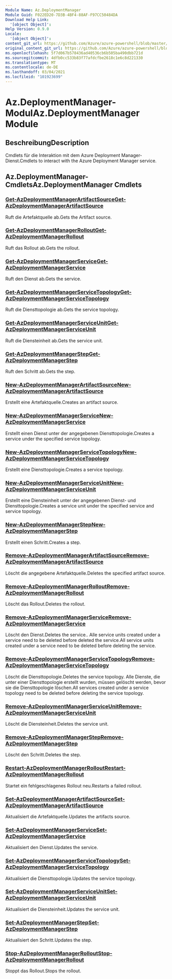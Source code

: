 ```yaml
---
Module Name: Az.DeploymentManager
Module Guid: F022ED20-7D3B-4BF4-88AF-F97CC50484DA
Download Help Link:
  '[object Object]': 
Help Version: 0.9.0
Locale:
  '[object Object]': 
content_git_url: https://github.com/Azure/azure-powershell/blob/master/src/DeploymentManager/DeploymentManager/help/Az.DeploymentManager.md
original_content_git_url: https://github.com/Azure/azure-powershell/blob/master/src/DeploymentManager/DeploymentManager/help/Az.DeploymentManager.md
ms.openlocfilehash: 5f7d067b578436ad40536cb6b505ba490dbb721d
ms.sourcegitcommit: 4dfb0cc533b83f77afdcfbe2618c1e6c8d221330
ms.translationtype: MT
ms.contentlocale: de-DE
ms.lasthandoff: 03/04/2021
ms.locfileid: "101923699"
---
```

# <span data-ttu-id="a4a0a-101">Az.DeploymentManager-Modul</span><span class="sxs-lookup"><span data-stu-id="a4a0a-101">Az.DeploymentManager Module</span></span>
## <span data-ttu-id="a4a0a-102">Beschreibung</span><span class="sxs-lookup"><span data-stu-id="a4a0a-102">Description</span></span>
<span data-ttu-id="a4a0a-103">Cmdlets für die Interaktion mit dem Azure Deployment Manager-Dienst.</span><span class="sxs-lookup"><span data-stu-id="a4a0a-103">Cmdlets to interact with the Azure Deployment Manager service.</span></span>

## <span data-ttu-id="a4a0a-104">Az.DeploymentManager-Cmdlets</span><span class="sxs-lookup"><span data-stu-id="a4a0a-104">Az.DeploymentManager Cmdlets</span></span>
### [<span data-ttu-id="a4a0a-105">Get-AzDeploymentManagerArtifactSource</span><span class="sxs-lookup"><span data-stu-id="a4a0a-105">Get-AzDeploymentManagerArtifactSource</span></span>](Get-AzDeploymentManagerArtifactSource.md)
<span data-ttu-id="a4a0a-106">Ruft die Artefaktquelle ab.</span><span class="sxs-lookup"><span data-stu-id="a4a0a-106">Gets the Artifact source.</span></span>

### [<span data-ttu-id="a4a0a-107">Get-AzDeploymentManagerRollout</span><span class="sxs-lookup"><span data-stu-id="a4a0a-107">Get-AzDeploymentManagerRollout</span></span>](Get-AzDeploymentManagerRollout.md)
<span data-ttu-id="a4a0a-108">Ruft das Rollout ab.</span><span class="sxs-lookup"><span data-stu-id="a4a0a-108">Gets the rollout.</span></span>

### [<span data-ttu-id="a4a0a-109">Get-AzDeploymentManagerService</span><span class="sxs-lookup"><span data-stu-id="a4a0a-109">Get-AzDeploymentManagerService</span></span>](Get-AzDeploymentManagerService.md)
<span data-ttu-id="a4a0a-110">Ruft den Dienst ab.</span><span class="sxs-lookup"><span data-stu-id="a4a0a-110">Gets the service.</span></span>

### [<span data-ttu-id="a4a0a-111">Get-AzDeploymentManagerServiceTopology</span><span class="sxs-lookup"><span data-stu-id="a4a0a-111">Get-AzDeploymentManagerServiceTopology</span></span>](Get-AzDeploymentManagerServiceTopology.md)
<span data-ttu-id="a4a0a-112">Ruft die Diensttopologie ab.</span><span class="sxs-lookup"><span data-stu-id="a4a0a-112">Gets the service topology.</span></span>

### [<span data-ttu-id="a4a0a-113">Get-AzDeploymentManagerServiceUnit</span><span class="sxs-lookup"><span data-stu-id="a4a0a-113">Get-AzDeploymentManagerServiceUnit</span></span>](Get-AzDeploymentManagerServiceUnit.md)
<span data-ttu-id="a4a0a-114">Ruft die Diensteinheit ab.</span><span class="sxs-lookup"><span data-stu-id="a4a0a-114">Gets the service unit.</span></span>

### [<span data-ttu-id="a4a0a-115">Get-AzDeploymentManagerStep</span><span class="sxs-lookup"><span data-stu-id="a4a0a-115">Get-AzDeploymentManagerStep</span></span>](Get-AzDeploymentManagerStep.md)
<span data-ttu-id="a4a0a-116">Ruft den Schritt ab.</span><span class="sxs-lookup"><span data-stu-id="a4a0a-116">Gets the step.</span></span>

### [<span data-ttu-id="a4a0a-117">New-AzDeploymentManagerArtifactSource</span><span class="sxs-lookup"><span data-stu-id="a4a0a-117">New-AzDeploymentManagerArtifactSource</span></span>](New-AzDeploymentManagerArtifactSource.md)
<span data-ttu-id="a4a0a-118">Erstellt eine Artefaktquelle.</span><span class="sxs-lookup"><span data-stu-id="a4a0a-118">Creates an artifact source.</span></span>

### [<span data-ttu-id="a4a0a-119">New-AzDeploymentManagerService</span><span class="sxs-lookup"><span data-stu-id="a4a0a-119">New-AzDeploymentManagerService</span></span>](New-AzDeploymentManagerService.md)
<span data-ttu-id="a4a0a-120">Erstellt einen Dienst unter der angegebenen Diensttopologie.</span><span class="sxs-lookup"><span data-stu-id="a4a0a-120">Creates a service under the specified service topology.</span></span>

### [<span data-ttu-id="a4a0a-121">New-AzDeploymentManagerServiceTopology</span><span class="sxs-lookup"><span data-stu-id="a4a0a-121">New-AzDeploymentManagerServiceTopology</span></span>](New-AzDeploymentManagerServiceTopology.md)
<span data-ttu-id="a4a0a-122">Erstellt eine Diensttopologie.</span><span class="sxs-lookup"><span data-stu-id="a4a0a-122">Creates a service topology.</span></span>

### [<span data-ttu-id="a4a0a-123">New-AzDeploymentManagerServiceUnit</span><span class="sxs-lookup"><span data-stu-id="a4a0a-123">New-AzDeploymentManagerServiceUnit</span></span>](New-AzDeploymentManagerServiceUnit.md)
<span data-ttu-id="a4a0a-124">Erstellt eine Diensteinheit unter der angegebenen Dienst- und Diensttopologie.</span><span class="sxs-lookup"><span data-stu-id="a4a0a-124">Creates a service unit under the specified service and service topology.</span></span>

### [<span data-ttu-id="a4a0a-125">New-AzDeploymentManagerStep</span><span class="sxs-lookup"><span data-stu-id="a4a0a-125">New-AzDeploymentManagerStep</span></span>](New-AzDeploymentManagerStep.md)
<span data-ttu-id="a4a0a-126">Erstellt einen Schritt.</span><span class="sxs-lookup"><span data-stu-id="a4a0a-126">Creates a step.</span></span>

### [<span data-ttu-id="a4a0a-127">Remove-AzDeploymentManagerArtifactSource</span><span class="sxs-lookup"><span data-stu-id="a4a0a-127">Remove-AzDeploymentManagerArtifactSource</span></span>](Remove-AzDeploymentManagerArtifactSource.md)
<span data-ttu-id="a4a0a-128">Löscht die angegebene Artefaktquelle.</span><span class="sxs-lookup"><span data-stu-id="a4a0a-128">Deletes the specified artifact source.</span></span>

### [<span data-ttu-id="a4a0a-129">Remove-AzDeploymentManagerRollout</span><span class="sxs-lookup"><span data-stu-id="a4a0a-129">Remove-AzDeploymentManagerRollout</span></span>](Remove-AzDeploymentManagerRollout.md)
<span data-ttu-id="a4a0a-130">Löscht das Rollout.</span><span class="sxs-lookup"><span data-stu-id="a4a0a-130">Deletes the rollout.</span></span>

### [<span data-ttu-id="a4a0a-131">Remove-AzDeploymentManagerService</span><span class="sxs-lookup"><span data-stu-id="a4a0a-131">Remove-AzDeploymentManagerService</span></span>](Remove-AzDeploymentManagerService.md)
<span data-ttu-id="a4a0a-132">Löscht den Dienst.</span><span class="sxs-lookup"><span data-stu-id="a4a0a-132">Deletes the service..</span></span> <span data-ttu-id="a4a0a-133">Alle service units created under a service need to be deleted before deleted the service.</span><span class="sxs-lookup"><span data-stu-id="a4a0a-133">All service units created under a service need to be deleted before deleting the service.</span></span>

### [<span data-ttu-id="a4a0a-134">Remove-AzDeploymentManagerServiceTopology</span><span class="sxs-lookup"><span data-stu-id="a4a0a-134">Remove-AzDeploymentManagerServiceTopology</span></span>](Remove-AzDeploymentManagerServiceTopology.md)
<span data-ttu-id="a4a0a-135">Löscht die Diensttopologie.</span><span class="sxs-lookup"><span data-stu-id="a4a0a-135">Deletes the service topology.</span></span> <span data-ttu-id="a4a0a-136">Alle Dienste, die unter einer Diensttopologie erstellt wurden, müssen gelöscht werden, bevor sie die Diensttopologie löschen.</span><span class="sxs-lookup"><span data-stu-id="a4a0a-136">All services created under a service topology need to be deleted before deleting the service topology.</span></span>

### [<span data-ttu-id="a4a0a-137">Remove-AzDeploymentManagerServiceUnit</span><span class="sxs-lookup"><span data-stu-id="a4a0a-137">Remove-AzDeploymentManagerServiceUnit</span></span>](Remove-AzDeploymentManagerServiceUnit.md)
<span data-ttu-id="a4a0a-138">Löscht die Diensteinheit.</span><span class="sxs-lookup"><span data-stu-id="a4a0a-138">Deletes the service unit.</span></span>

### [<span data-ttu-id="a4a0a-139">Remove-AzDeploymentManagerStep</span><span class="sxs-lookup"><span data-stu-id="a4a0a-139">Remove-AzDeploymentManagerStep</span></span>](Remove-AzDeploymentManagerStep.md)
<span data-ttu-id="a4a0a-140">Löscht den Schritt.</span><span class="sxs-lookup"><span data-stu-id="a4a0a-140">Deletes the step.</span></span>

### [<span data-ttu-id="a4a0a-141">Restart-AzDeploymentManagerRollout</span><span class="sxs-lookup"><span data-stu-id="a4a0a-141">Restart-AzDeploymentManagerRollout</span></span>](Restart-AzDeploymentManagerRollout.md)
<span data-ttu-id="a4a0a-142">Startet ein fehlgeschlagenes Rollout neu.</span><span class="sxs-lookup"><span data-stu-id="a4a0a-142">Restarts a failed rollout.</span></span>

### [<span data-ttu-id="a4a0a-143">Set-AzDeploymentManagerArtifactSource</span><span class="sxs-lookup"><span data-stu-id="a4a0a-143">Set-AzDeploymentManagerArtifactSource</span></span>](Set-AzDeploymentManagerArtifactSource.md)
<span data-ttu-id="a4a0a-144">Aktualisiert die Artefaktquelle.</span><span class="sxs-lookup"><span data-stu-id="a4a0a-144">Updates the artifacts source.</span></span>

### [<span data-ttu-id="a4a0a-145">Set-AzDeploymentManagerService</span><span class="sxs-lookup"><span data-stu-id="a4a0a-145">Set-AzDeploymentManagerService</span></span>](Set-AzDeploymentManagerService.md)
<span data-ttu-id="a4a0a-146">Aktualisiert den Dienst.</span><span class="sxs-lookup"><span data-stu-id="a4a0a-146">Updates the service.</span></span>

### [<span data-ttu-id="a4a0a-147">Set-AzDeploymentManagerServiceTopology</span><span class="sxs-lookup"><span data-stu-id="a4a0a-147">Set-AzDeploymentManagerServiceTopology</span></span>](Set-AzDeploymentManagerServiceTopology.md)
<span data-ttu-id="a4a0a-148">Aktualisiert die Diensttopologie.</span><span class="sxs-lookup"><span data-stu-id="a4a0a-148">Updates the service topology.</span></span>

### [<span data-ttu-id="a4a0a-149">Set-AzDeploymentManagerServiceUnit</span><span class="sxs-lookup"><span data-stu-id="a4a0a-149">Set-AzDeploymentManagerServiceUnit</span></span>](Set-AzDeploymentManagerServiceUnit.md)
<span data-ttu-id="a4a0a-150">Aktualisiert die Diensteinheit.</span><span class="sxs-lookup"><span data-stu-id="a4a0a-150">Updates the service unit.</span></span>

### [<span data-ttu-id="a4a0a-151">Set-AzDeploymentManagerStep</span><span class="sxs-lookup"><span data-stu-id="a4a0a-151">Set-AzDeploymentManagerStep</span></span>](Set-AzDeploymentManagerStep.md)
<span data-ttu-id="a4a0a-152">Aktualisiert den Schritt.</span><span class="sxs-lookup"><span data-stu-id="a4a0a-152">Updates the step.</span></span>

### [<span data-ttu-id="a4a0a-153">Stop-AzDeploymentManagerRollout</span><span class="sxs-lookup"><span data-stu-id="a4a0a-153">Stop-AzDeploymentManagerRollout</span></span>](Stop-AzDeploymentManagerRollout.md)
<span data-ttu-id="a4a0a-154">Stoppt das Rollout.</span><span class="sxs-lookup"><span data-stu-id="a4a0a-154">Stops the rollout.</span></span>


